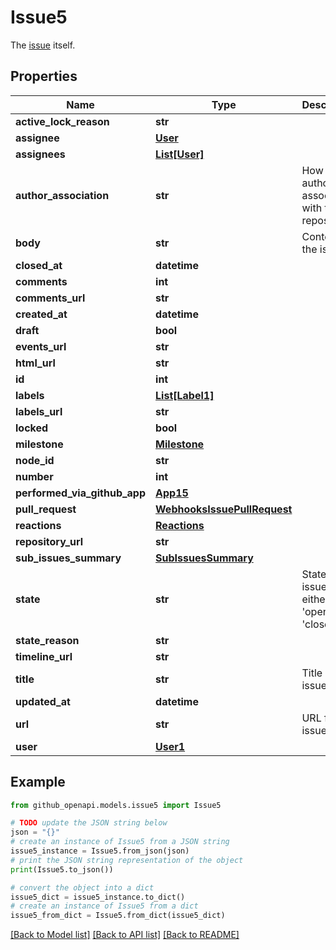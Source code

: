 # Issue5

The [issue](https://docs.github.com/rest/issues/issues#get-an-issue) itself.

## Properties

Name | Type | Description | Notes
------------ | ------------- | ------------- | -------------
**active_lock_reason** | **str** |  | 
**assignee** | [**User**](User.md) |  | [optional] 
**assignees** | [**List[User]**](User.md) |  | 
**author_association** | **str** | How the author is associated with the repository. | 
**body** | **str** | Contents of the issue | 
**closed_at** | **datetime** |  | 
**comments** | **int** |  | 
**comments_url** | **str** |  | 
**created_at** | **datetime** |  | 
**draft** | **bool** |  | [optional] 
**events_url** | **str** |  | 
**html_url** | **str** |  | 
**id** | **int** |  | 
**labels** | [**List[Label1]**](Label1.md) |  | [optional] 
**labels_url** | **str** |  | 
**locked** | **bool** |  | [optional] 
**milestone** | [**Milestone**](Milestone.md) |  | 
**node_id** | **str** |  | 
**number** | **int** |  | 
**performed_via_github_app** | [**App15**](App15.md) |  | [optional] 
**pull_request** | [**WebhooksIssuePullRequest**](WebhooksIssuePullRequest.md) |  | [optional] 
**reactions** | [**Reactions**](Reactions.md) |  | 
**repository_url** | **str** |  | 
**sub_issues_summary** | [**SubIssuesSummary**](SubIssuesSummary.md) |  | [optional] 
**state** | **str** | State of the issue; either &#39;open&#39; or &#39;closed&#39; | [optional] 
**state_reason** | **str** |  | [optional] 
**timeline_url** | **str** |  | [optional] 
**title** | **str** | Title of the issue | 
**updated_at** | **datetime** |  | 
**url** | **str** | URL for the issue | 
**user** | [**User1**](User1.md) |  | 

## Example

```python
from github_openapi.models.issue5 import Issue5

# TODO update the JSON string below
json = "{}"
# create an instance of Issue5 from a JSON string
issue5_instance = Issue5.from_json(json)
# print the JSON string representation of the object
print(Issue5.to_json())

# convert the object into a dict
issue5_dict = issue5_instance.to_dict()
# create an instance of Issue5 from a dict
issue5_from_dict = Issue5.from_dict(issue5_dict)
```
[[Back to Model list]](../README.md#documentation-for-models) [[Back to API list]](../README.md#documentation-for-api-endpoints) [[Back to README]](../README.md)


